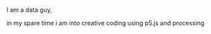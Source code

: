 I am a data guy, 

in my spare time i am into creative coding using p5.js and processing

<!---
algosoup/algosoup is a ✨ special ✨ repository because its `README.md` (this file) appears on your GitHub profile.
You can click the Preview link to take a look at your changes.
--->
